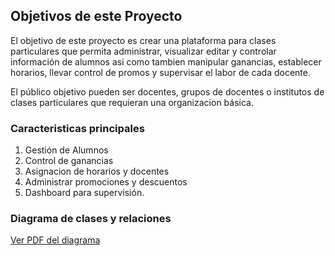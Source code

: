 ## Objetivos de este Proyecto

El objetivo de este proyecto es crear una plataforma para clases particulares que permita administrar, visualizar editar y controlar información de alumnos asi como tambien manipular ganancias, establecer horarios, llevar control de promos y supervisar el labor de cada docente.

El público objetivo pueden ser docentes, grupos de docentes o institutos de clases particulares que requieran una organizacion básica.

### Caracteristicas principales

1. Gestión de Alumnos
2. Control de ganancias
3. Asignacion de horarios y docentes
4. Administrar promociones y descuentos
5. Dashboard para supervisión.

### Diagrama de clases y relaciones
[Ver PDF del diagrama](Diagrama_clases.drawio.pdf)
